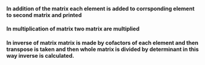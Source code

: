 #### In addition of the matrix each element is added to corrsponding element to second matrix and printed<br>
####  In multiplication of matrix two matrix are multiplied <br>
####  In inverse of matrix matrix is made by cofactors of each element and then transpose is taken and then whole matrix is divided by determinant in this way inverse is calculated.
